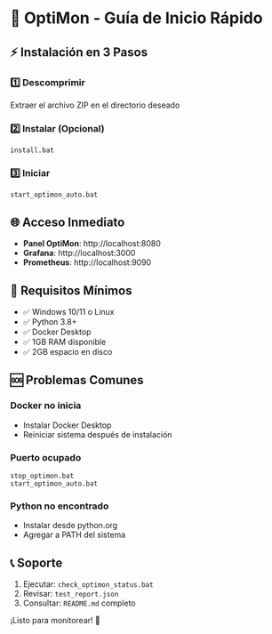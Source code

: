 # 🚀 OptiMon - Guía de Inicio Rápido

## ⚡ Instalación en 3 Pasos

### 1️⃣ Descomprimir
Extraer el archivo ZIP en el directorio deseado

### 2️⃣ Instalar (Opcional)
```batch
install.bat
```

### 3️⃣ Iniciar
```batch
start_optimon_auto.bat
```

## 🌐 Acceso Inmediato

- **Panel OptiMon**: http://localhost:8080
- **Grafana**: http://localhost:3000
- **Prometheus**: http://localhost:9090

## 🔧 Requisitos Mínimos

- ✅ Windows 10/11 o Linux
- ✅ Python 3.8+
- ✅ Docker Desktop
- ✅ 1GB RAM disponible
- ✅ 2GB espacio en disco

## 🆘 Problemas Comunes

### Docker no inicia
- Instalar Docker Desktop
- Reiniciar sistema después de instalación

### Puerto ocupado
```batch
stop_optimon.bat
start_optimon_auto.bat
```

### Python no encontrado
- Instalar desde python.org
- Agregar a PATH del sistema

## 📞 Soporte

1. Ejecutar: `check_optimon_status.bat`
2. Revisar: `test_report.json`
3. Consultar: `README.md` completo

¡Listo para monitorear! 🎉
